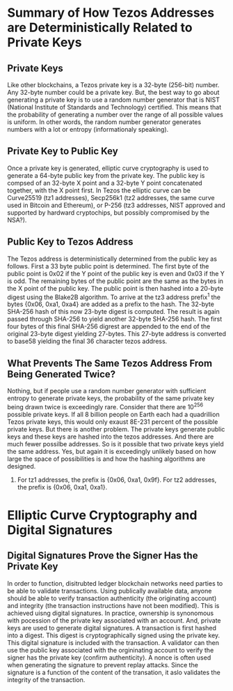 # Summary of How Tezos Addresses are Deterministically Related to Private Keys

## Private Keys

Like other blockchains, a Tezos private key is a 32-byte (256-bit) number. Any 32-byte number could be a private key. But, the best way to go about generating a private key is to use a random number generator that is NIST (National Institute of Standards and Technology) certified. This means that the probability of generating a number over the range of all possible values is uniform. In other words, the random number generator generates numbers with a lot or entropy (informationaly speaking).

## Private Key to Public Key

Once a private key is generated, elliptic curve cryptography is used to generate a 64-byte public key from the private key. The public key is compsed of an 32-byte X point and a 32-byte Y point concatenated together, with the X point first. In Tezos the elliptic curve can be Curve25519 (tz1 addresses), Secp256k1 (tz2 addresses, the same curve used in Bitcoin and Ethereum), or P-256 (tz3 addresses, NIST approved and supported by hardward cryptochips, but possibly compromised by the NSA?). 

## Public Key to Tezos Address

The Tezos address is deterministically determined from the public key as follows. First a 33 byte public point is determined. The first byte of the public point is 0x02 if the Y point of the public key is even and 0x03 if the Y is odd. The remaining bytes of the public point are the same as the bytes in the X point of the public key. The public point is then hashed into a 20-byte digest using the Blake2B algorithm. To arrive at the tz3 address prefix<sup>1</sup> the bytes {0x06, 0xa1, 0xa4} are added as a prefix to the hash. The 32-byte SHA-256 hash of this now 23-byte digest is computed. The result is again passed through SHA-256 to yield another 32-byte SHA-256 hash. The first four bytes of this final SHA-256 digrest are appended to the end of the original 23-byte digest yielding 27-bytes. This 27-byte address is converted to base58 yielding the final 36 character tezos address.

## What Prevents The Same Tezos Address From Being Generated Twice?

Nothing, but if people use a random number generator with sufficient entropy to generate private keys, the probability of the same private key being drawn twice is exceedingly rare. Consider that there are 10<sup>256</sup> possible private keys. If all 8 billion people on Earth each had a quadrillion Tezos private keys, this would only exaust 8E-231 percent of the possible private keys. But there is another problem. The private keys generate public keys and these keys are hashed into the tezos addresses. And there are much fewer possilbe addresses. So is it possible that two private keys yield the same address. Yes, but again it is exceedingly unlikely based on how large the space of possibilities is and how the hashing algorithms are designed.

1. For tz1 addresses, the prefix is {0x06, 0xa1, 0x9f}. For tz2 addresses, the prefix is {0x06, 0xa1, 0xa1}.

# Elliptic Curve Cryptography and Digital Signatures

## Digital Signatures Prove the Signer Has the Private Key

In order to function, disitrubted ledger blockchain networks need parties to be able to validate transactions. Using publically available data, anyone should be able to verify transaction authenticity (the originating account) and integrity (the transaction instructions have not been modified). This is achieved uisng digital signatures. In practice, ownership is synonomous with pocession of the private key associated with an account. And, private keys are used to generate digital signatures. A transaction is first hashed into a digest. This digest is cryptographically signed using the private key. This digital signature is included with the transaction. A validator can then use the public key associated with the orgininating account to verify the signer has the private key (confirm authenticity). A nonce is often used when generating the signature to prevent replay attacks. Since the signature is a function of the content of the transation, it aslo validates the integrity of the transaction.

